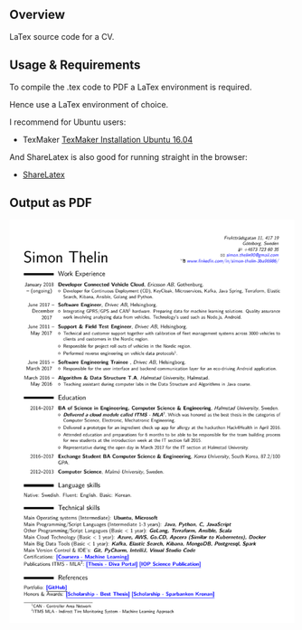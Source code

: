 ## Overview

LaTex source code for a CV.

## Usage & Requirements

To compile the .tex code to PDF a LaTex environment is required.

Hence use a LaTex environment of choice.

I recommend for Ubuntu users: 
* TexMaker [TexMaker Installation Ubuntu 16.04](https://www.devmanuals.net/install/ubuntu/ubuntu-16-04-LTS-Xenial-Xerus/how-to-install-texmaker.html)

And ShareLatex is also good for running straight in the browser:

* [ShareLatex](https://www.sharelatex.com/project)

## Output as PDF

![Screenshot](https://github.com/Thelin90/CV_sharelatex/blob/master/cv.png)  
